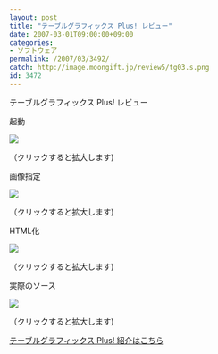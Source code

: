 ```yaml
---
layout: post
title: "テーブルグラフィックス Plus! レビュー"
date: 2007-03-01T09:00:00+09:00
categories:
- ソフトウェア
permalink: /2007/03/3492/
catch: http://image.moongift.jp/review5/tg03.s.png
id: 3472
---
```

テーブルグラフィックス Plus! レビュー  
<!--more-->

起動

  

  

[![](http://image.moongift.jp/review5/tg01.s.png)](http://image.moongift.jp/review5/tg01.png)  
  
（クリックすると拡大します)

  

画像指定

  

[![](http://image.moongift.jp/review5/tg02.s.png)](http://image.moongift.jp/review5/tg02.png)  
  
（クリックすると拡大します)

  

HTML化

  

[![](http://image.moongift.jp/review5/tg03.s.png)](http://image.moongift.jp/review5/tg03.png)  
  
（クリックすると拡大します)

  

実際のソース

  

[![](http://image.moongift.jp/review5/tg04.s.png)](http://image.moongift.jp/review5/tg04.png)  
  
（クリックすると拡大します)

  

[テーブルグラフィックス Plus! 紹介はこちら](http://fw.moongift.jp/intro/i-3491.html)

